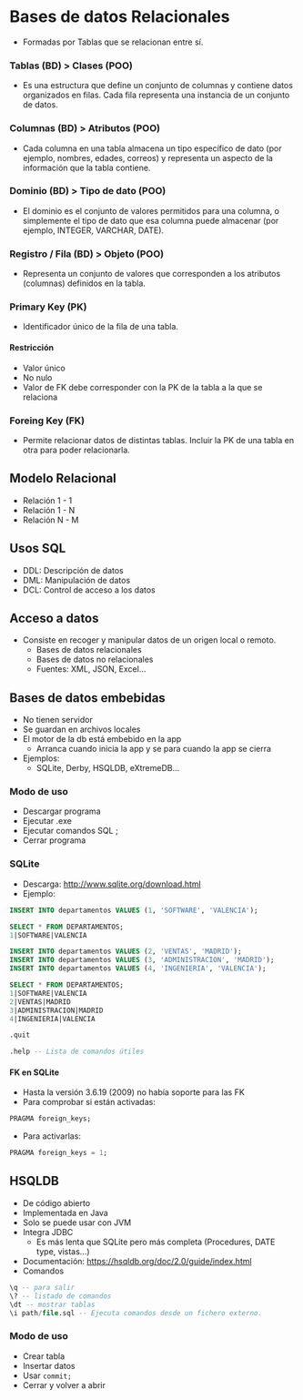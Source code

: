 # Bases de datos Relacionales 
- Formadas por Tablas que se relacionan entre sí.
### Tablas (BD) > Clases (POO)
- Es una estructura que define un conjunto de columnas y contiene datos organizados en filas. Cada fila representa una instancia de un conjunto de datos.
### Columnas (BD) > Atributos (POO)
- Cada columna en una tabla almacena un tipo específico de dato (por ejemplo, nombres, edades, correos) y representa un aspecto de la información que la tabla contiene.
### Dominio (BD) > Tipo de dato (POO)
- El dominio es el conjunto de valores permitidos para una columna, o simplemente el tipo de dato que esa columna puede almacenar (por ejemplo, INTEGER, VARCHAR, DATE).
### Registro / Fila (BD) > Objeto (POO)
- Representa un conjunto de valores que corresponden a los atributos (columnas) definidos en la tabla.

### Primary Key (PK)
- Identificador único de la fila de una tabla.
#### Restricción
- Valor único
- No nulo
- Valor de FK debe corresponder con la PK de la tabla a la que se relaciona

### Foreing Key (FK)
- Permite relacionar datos de distintas tablas. Incluir la PK de una tabla en otra para poder relacionarla.

## Modelo Relacional
- Relación 1 - 1
- Relación 1 - N
- Relación N - M

## Usos SQL
- DDL: Descripción de datos
- DML: Manipulación de datos
- DCL: Control de acceso a los datos

## Acceso a datos
- Consiste en recoger y manipular datos de un origen local o remoto.
	- Bases de datos relacionales
	- Bases de datos no relacionales
	- Fuentes: XML, JSON, Excel...

## Bases de datos embebidas
- No tienen servidor
- Se guardan en archivos locales
- El motor de la db está embebido en la app
	- Arranca cuando inicia la app y se para cuando la app se cierra
- Ejemplos:
	- SQLite, Derby, HSQLDB, eXtremeDB...

### Modo de uso
- Descargar programa
- Ejecutar .exe
- Ejecutar comandos SQL ;
- Cerrar programa

### SQLite
- Descarga: http://www.sqlite.org/download.html
- Ejemplo:

```SQL
INSERT INTO departamentos VALUES (1, 'SOFTWARE', 'VALENCIA');

SELECT * FROM DEPARTAMENTOS;  
1|SOFTWARE|VALENCIA  

INSERT INTO departamentos VALUES (2, 'VENTAS', 'MADRID');  
INSERT INTO departamentos VALUES (3, 'ADMINISTRACION', 'MADRID'); 
INSERT INTO departamentos VALUES (4, 'INGENIERIA', 'VALENCIA');

SELECT * FROM DEPARTAMENTOS;
1|SOFTWARE|VALENCIA 
2|VENTAS|MADRID 
3|ADMINISTRACION|MADRID 
4|INGENIERIA|VALENCIA

.quit

.help -- Lista de comandos útiles
```

#### FK en  SQLite
- Hasta la versión 3.6.19 (2009) no había soporte para las FK
- Para comprobar si están activadas:
```SQL
PRAGMA foreign_keys;
```
- Para activarlas:
```SQL
PRAGMA foreign_keys = 1;
```


## HSQLDB
- De código abierto
- Implementada en Java
- Solo se puede usar con JVM
- Integra JDBC
	- Es más lenta que SQLite pero más completa (Procedures, DATE type, vistas...)
- Documentación: https://hsqldb.org/doc/2.0/guide/index.html
- Comandos
```SQL
\q -- para salir    
\? -- listado de comandos    
\dt -- mostrar tablas    
\i path/file.sql -- Ejecuta comandos desde un fichero externo.
```

### Modo de uso
- Crear tabla
- Insertar datos
- Usar `commit;`
- Cerrar y volver a abrir
